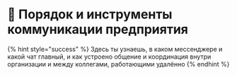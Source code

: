 # 📘 Порядок и инструменты коммуникации предприятия

{% hint style="success" %}
Здесь ты узнаешь, в каком мессенджере и какой чат главный, и как устроено общение и координация внутри организации и между коллегами, работающими удалённо
{% endhint %}
